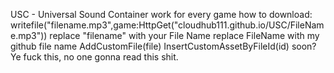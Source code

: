 USC - Universal Sound Container
work for every game
how to download:
writefile("filename.mp3",game:HttpGet("cloudhub111.github.io/USC/FileName.mp3"))
replace "filename" with your File Name
replace FileName with my github file name
AddCustomFile(file)
InsertCustomAssetByFileId(id)
soon? Ye fuck this, no one gonna read this shit.
